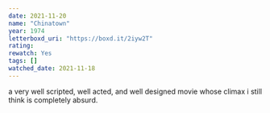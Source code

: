 ```yaml
---
date: 2021-11-20
name: "Chinatown"
year: 1974
letterboxd_uri: "https://boxd.it/2iyw2T"
rating: 
rewatch: Yes
tags: []
watched_date: 2021-11-18
---
```


a very well scripted, well acted, and well designed movie whose climax i still think is completely absurd.
